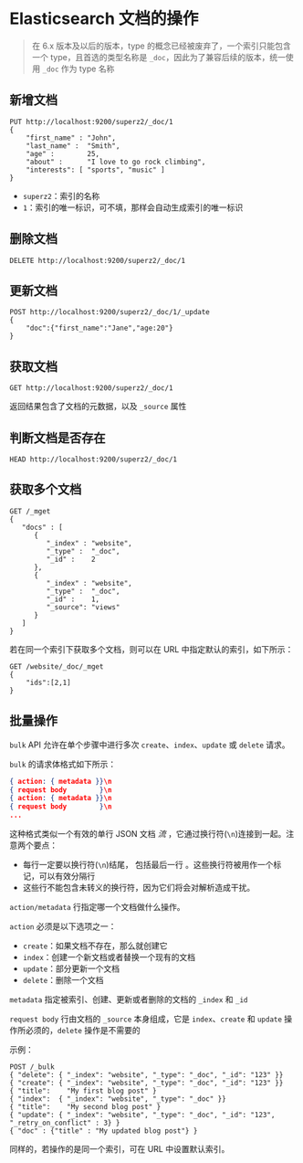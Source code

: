 # Elasticsearch 文档的操作

> 在 6.x 版本及以后的版本，type 的概念已经被废弃了，一个索引只能包含一个 type，且首选的类型名称是 `_doc`，因此为了兼容后续的版本，统一使用 `_doc` 作为 type 名称

## 新增文档

```http
PUT http://localhost:9200/superz2/_doc/1
{
    "first_name" : "John",
    "last_name" :  "Smith",
    "age" :        25,
    "about" :      "I love to go rock climbing",
    "interests": [ "sports", "music" ]
}
```

- `superz2`：索引的名称
- `1`：索引的唯一标识，可不填，那样会自动生成索引的唯一标识

## 删除文档

```http
DELETE http://localhost:9200/superz2/_doc/1
```

## 更新文档

```http
POST http://localhost:9200/superz2/_doc/1/_update
{
	"doc":{"first_name":"Jane","age:20"}
}
```

## 获取文档

```http
GET http://localhost:9200/superz2/_doc/1
```

返回结果包含了文档的元数据，以及 `_source` 属性

## 判断文档是否存在

```http
HEAD http://localhost:9200/superz2/_doc/1
```

## 获取多个文档

```http
GET /_mget
{
   "docs" : [
      {
         "_index" : "website",
         "_type" :  "_doc",
         "_id" :    2
      },
      {
         "_index" : "website",
         "_type" :  "_doc",
         "_id" :    1,
         "_source": "views"
      }
   ]
}
```

若在同一个索引下获取多个文档，则可以在 URL 中指定默认的索引，如下所示：

```http
GET /website/_doc/_mget
{
	"ids":[2,1]
}
```

## 批量操作

`bulk` API 允许在单个步骤中进行多次 `create`、`index`、`update` 或 `delete` 请求。

`bulk` 的请求体格式如下所示：

```json
{ action: { metadata }}\n
{ request body        }\n
{ action: { metadata }}\n
{ request body        }\n
...
```

这种格式类似一个有效的单行 JSON 文档 *流* ，它通过换行符(`\n`)连接到一起。注意两个要点：

- 每行一定要以换行符(`\n`)结尾， 包括最后一行 。这些换行符被用作一个标记，可以有效分隔行
- 这些行不能包含未转义的换行符，因为它们将会对解析造成干扰。

`action/metadata` 行指定哪一个文档做什么操作。

`action` 必须是以下选项之一：

- `create`：如果文档不存在，那么就创建它
- `index`：创建一个新文档或者替换一个现有的文档
- `update`：部分更新一个文档
- `delete`：删除一个文档

`metadata` 指定被索引、创建、更新或者删除的文档的 `_index` 和 `_id`

`request body` 行由文档的 `_source` 本身组成，它是 `index`、`create` 和 `update` 操作所必须的，`delete` 操作是不需要的

示例：

```http
POST /_bulk
{ "delete": { "_index": "website", "_type": "_doc", "_id": "123" }} 
{ "create": { "_index": "website", "_type": "_doc", "_id": "123" }}
{ "title":    "My first blog post" }
{ "index":  { "_index": "website", "_type": "_doc" }}
{ "title":    "My second blog post" }
{ "update": { "_index": "website", "_type": "_doc", "_id": "123", "_retry_on_conflict" : 3} }
{ "doc" : {"title" : "My updated blog post"} }
```

同样的，若操作的是同一个索引，可在 URL 中设置默认索引。